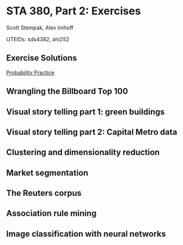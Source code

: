 # STA 380, Part 2: Exercises
 
Scott Stempak, Alex Imhoff

UTEIDs: sds4382, ahi252

## Exercise Solutions

[Probability Practice](Proability_Practice.md)

## Wrangling the Billboard Top 100

## Visual story telling part 1: green buildings

## Visual story telling part 2: Capital Metro data

## Clustering and dimensionality reduction

## Market segmentation

## The Reuters corpus

## Association rule mining

## Image classification with neural networks
